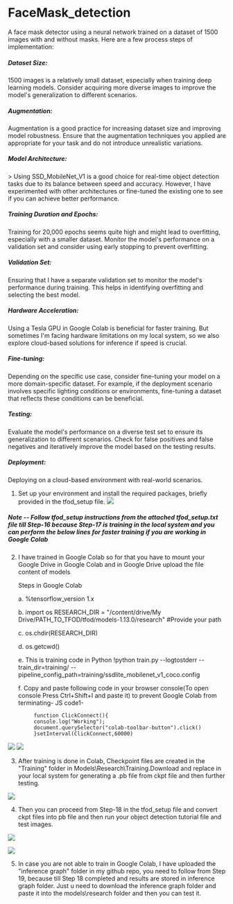 <h1>FaceMask_detection</h1>

A face mask detector using a neural network trained on a dataset of 1500 images with and without masks. Here are a few process steps of implementation:

<h5>Dataset Size:</h5> 1500 images is a relatively small dataset, especially when training deep learning models. Consider acquiring more diverse images to improve the model's generalization to different scenarios.

<h5>Augmentation:</h5> Augmentation is a good practice for increasing dataset size and improving model robustness. Ensure that the augmentation techniques you applied are appropriate for your task and do not introduce unrealistic variations.

<h5>Model Architecture:</h5>> Using SSD_MobileNet_V1 is a good choice for real-time object detection tasks due to its balance between speed and accuracy. However, I have experimented with other architectures or fine-tuned the existing one to see if you can achieve better performance.

<h5>Training Duration and Epochs:</h5> Training for 20,000 epochs seems quite high and might lead to overfitting, especially with a smaller dataset. Monitor the model's performance on a validation set and consider using early stopping to prevent overfitting.

<h5>Validation Set:</h5> Ensuring that I have a separate validation set to monitor the model's performance during training. This helps in identifying overfitting and selecting the best model.

<h5>Hardware Acceleration:</h5> Using a Tesla GPU in Google Colab is beneficial for faster training. But sometimes I'm facing hardware limitations on my local system, so we also explore cloud-based solutions for inference if speed is crucial.

<h5>Fine-tuning:</h5> Depending on the specific use case, consider fine-tuning your model on a more domain-specific dataset. For example, if the deployment scenario involves specific lighting conditions or environments, fine-tuning a dataset that reflects these conditions can be beneficial.

<h5>Testing:</h5> Evaluate the model's performance on a diverse test set to ensure its generalization to different scenarios. Check for false positives and false negatives and iteratively improve the model based on the testing results.

<h5>Deployment:</h5> Deploying on a cloud-based environment with real-world scenarios. 

1. Set up your environment and install the required packages, briefly provided in the tfod_setup file.
 ![](Screenshots/cmd.JPG)

<h5>Note -- Follow tfod_setup instructions from the attached tfod_setup.txt file till Step-16 because Step-17 is training in the local system and you can perform the 
    below lines for faster training if you are working in Google Colab</h5>

2. I have trained in Google Colab so for that you have to mount your Google Drive in Google Colab and in Google Drive upload the file content of models
   
    Steps in Google Colab
   
     a. %tensorflow_version 1.x

     b. import os
     RESEARCH_DIR = "/content/drive/My Drive/PATH_TO_TFOD/tfod/models-1.13.0/research" #Provide your path

     c. os.chdir(RESEARCH_DIR)

     d. os.getcwd()

     e. This is training code in Python !python train.py --logtostderr --train_dir=training/ --pipeline_config_path=training/ssdlite_mobilenet_v1_coco.config

     f. Copy and paste following code in your browser console(To open console Press Ctrl+Shift+I and paste it) to prevent Google Colab from terminating- JS code1-
         
            function ClickConnect(){
            console.log("Working"); 
            document.querySelector("colab-toolbar-button").click() 
            }setInterval(ClickConnect,60000)
      
  ![](Screenshots/colabOutPut.png)
  ![](Screenshots/trainingStartedinColab.jpeg)
  
 3. After training is done in Colab, Checkpoint files are created in the "Training" folder in Models\Research\Training.Download and replace in your local system
    for generating a .pb file from ckpt file and then further testing. 
    
  ![](Screenshots/gdrive.jpg)
    
 4. Then you can proceed from Step-18 in the tfod_setup file and convert ckpt files into pb file and then run your object detection tutorial file and test images.
 
  ![](Screenshots/mask_test.png)
    
  ![](Screenshots/no_mask_test.png)
    
 5. In case you are not able to train in Google Colab, I have uploaded the "inference graph" folder in my github repo, you need to follow from Step 19, because till 
    Step 18 completed and results are stored in inference graph folder. Just u need to download the inference graph folder and paste it into the models\research folder 
    and then you can test it.   
  
  
 
